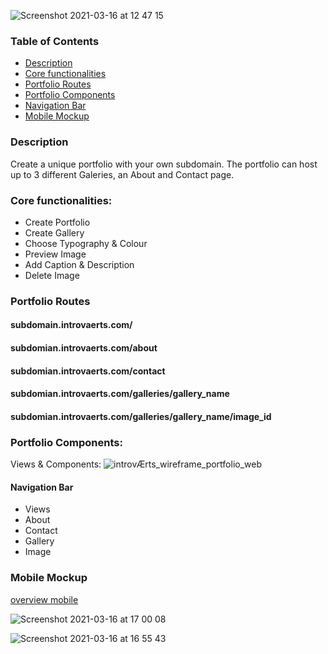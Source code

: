 ![Screenshot 2021-03-16 at 12 47 15](https://user-images.githubusercontent.com/74352389/111304219-c4fa1d00-8655-11eb-8894-4eef4c794558.png)

### Table of Contents

- [Description](#Description)
- [Core functionalities](#Core-functionalities)
- [Portfolio Routes](#Portfolio-Routes)
- [Portfolio Components](#components)
- [Navigation Bar](#Navigation-Bar)
- [Mobile Mockup](#Mobile-Mockup)

### Description

Create a unique portfolio with your own subdomain. The portfolio can host up to 3 different Galeries, an About and Contact page.

### Core functionalities:

- Create Portfolio
- Create Gallery
- Choose Typography & Colour
- Preview Image
- Add Caption & Description
- Delete Image

### Portfolio Routes

#### subdomain.introvaerts.com/

#### subdomian.introvaerts.com/about

#### subdomian.introvaerts.com/contact

#### subdomian.introvaerts.com/galleries/gallery_name

#### subdomian.introvaerts.com/galleries/gallery_name/image_id

### Portfolio Components:

 Views & Components:
  ![introvÆrts_wireframe_portfolio_web](https://user-images.githubusercontent.com/74352389/110110003-7d9aa380-7dae-11eb-996f-a546abcfab8c.png)

#### Navigation Bar

- Views
- About
- Contact
- Gallery
- Image

### Mobile Mockup 
[overview mobile](https://xd.adobe.com/view/a301a7f0-b86d-46a7-a40e-04fe75da642d-f652/screen/c3cc4dc6-6ec3-4610-a5ec-a3d5b89a009c/)

![Screenshot 2021-03-16 at 17 00 08](https://user-images.githubusercontent.com/74352389/111340688-28497680-8679-11eb-98e3-9155e13540e2.png)

![Screenshot 2021-03-16 at 16 55 43](https://user-images.githubusercontent.com/74352389/111340447-ed474300-8678-11eb-872e-272968ab28ed.png)


<!-- App.js we need
- All information from Subdomain
- Names and ids of galleries

60487bfca696095204ef991b subdomain

"_id": "60487c5da696095204ef991c",
"name": "Photographs"

  60487de10eb3050815a82195
  60487e060eb3050815a82196
  60487e0f0eb3050815a82197

"_id": "60487c71a696095204ef991d",
"name": "Festival"
  60487e1e0eb3050815a82198
  60487e280eb3050815a82199 -->

